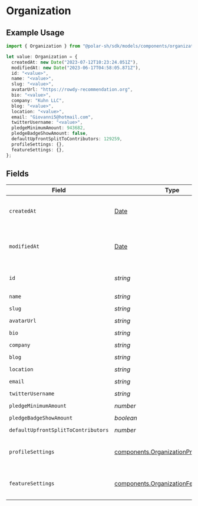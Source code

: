 # Organization

## Example Usage

```typescript
import { Organization } from "@polar-sh/sdk/models/components/organization.js";

let value: Organization = {
  createdAt: new Date("2023-07-12T10:23:24.051Z"),
  modifiedAt: new Date("2023-06-17T04:58:05.871Z"),
  id: "<value>",
  name: "<value>",
  slug: "<value>",
  avatarUrl: "https://rowdy-recommendation.org",
  bio: "<value>",
  company: "Kuhn LLC",
  blog: "<value>",
  location: "<value>",
  email: "Giovanni5@hotmail.com",
  twitterUsername: "<value>",
  pledgeMinimumAmount: 943682,
  pledgeBadgeShowAmount: false,
  defaultUpfrontSplitToContributors: 129259,
  profileSettings: {},
  featureSettings: {},
};
```

## Fields

| Field                                                                                            | Type                                                                                             | Required                                                                                         | Description                                                                                      |
| ------------------------------------------------------------------------------------------------ | ------------------------------------------------------------------------------------------------ | ------------------------------------------------------------------------------------------------ | ------------------------------------------------------------------------------------------------ |
| `createdAt`                                                                                      | [Date](https://developer.mozilla.org/en-US/docs/Web/JavaScript/Reference/Global_Objects/Date)    | :heavy_check_mark:                                                                               | Creation timestamp of the object.                                                                |
| `modifiedAt`                                                                                     | [Date](https://developer.mozilla.org/en-US/docs/Web/JavaScript/Reference/Global_Objects/Date)    | :heavy_check_mark:                                                                               | Last modification timestamp of the object.                                                       |
| `id`                                                                                             | *string*                                                                                         | :heavy_check_mark:                                                                               | The organization ID.                                                                             |
| `name`                                                                                           | *string*                                                                                         | :heavy_check_mark:                                                                               | N/A                                                                                              |
| `slug`                                                                                           | *string*                                                                                         | :heavy_check_mark:                                                                               | N/A                                                                                              |
| `avatarUrl`                                                                                      | *string*                                                                                         | :heavy_check_mark:                                                                               | N/A                                                                                              |
| `bio`                                                                                            | *string*                                                                                         | :heavy_check_mark:                                                                               | N/A                                                                                              |
| `company`                                                                                        | *string*                                                                                         | :heavy_check_mark:                                                                               | N/A                                                                                              |
| `blog`                                                                                           | *string*                                                                                         | :heavy_check_mark:                                                                               | N/A                                                                                              |
| `location`                                                                                       | *string*                                                                                         | :heavy_check_mark:                                                                               | N/A                                                                                              |
| `email`                                                                                          | *string*                                                                                         | :heavy_check_mark:                                                                               | N/A                                                                                              |
| `twitterUsername`                                                                                | *string*                                                                                         | :heavy_check_mark:                                                                               | N/A                                                                                              |
| `pledgeMinimumAmount`                                                                            | *number*                                                                                         | :heavy_check_mark:                                                                               | N/A                                                                                              |
| `pledgeBadgeShowAmount`                                                                          | *boolean*                                                                                        | :heavy_check_mark:                                                                               | N/A                                                                                              |
| `defaultUpfrontSplitToContributors`                                                              | *number*                                                                                         | :heavy_check_mark:                                                                               | N/A                                                                                              |
| `profileSettings`                                                                                | [components.OrganizationProfileSettings](../../models/components/organizationprofilesettings.md) | :heavy_check_mark:                                                                               | Settings for the organization profile                                                            |
| `featureSettings`                                                                                | [components.OrganizationFeatureSettings](../../models/components/organizationfeaturesettings.md) | :heavy_check_mark:                                                                               | Settings for the organization features                                                           |